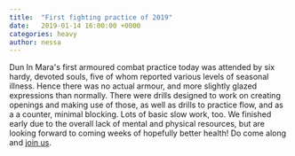 ```yaml
---
title:  "First fighting practice of 2019"
date:   2019-01-14 16:00:00 +0000
categories: heavy
author: nessa
---
```

Dun In Mara's first armoured combat practice today was attended by six hardy, devoted souls, five of whom reported various levels of seasonal illness. Hence there was no actual armour, and more slightly glazed expressions than normally. There were drills designed to work on creating openings and making use of those, as well as drills to practice flow, and as a a counter, minimal blocking. Lots of basic slow work, too. We finished early due to the overall lack of mental and physical resources, but are looking forward to coming weeks of hopefully better health! Do come along and [join us](/armoured-fighting).